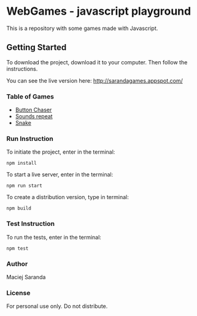 # WebGames - javascript playground
This is a repository with some games made with Javascript.

## Getting Started
To download the project, download it to your computer. Then follow the instructions.

You can see the live version here: http://sarandagames.appspot.com/

### Table of Games
- [Button Chaser](https://github.com/Bezifabr/WebGames/tree/master/public/games/ButtonChaser)
- [Sounds repeat](https://github.com/Bezifabr/WebGames/tree/master/public/games/SoundsRepeat)
- [Snake](https://github.com/Bezifabr/WebGames/tree/master/public/games/Snake)


### Run Instruction
To initiate the project, enter in the terminal:

```
npm install
```

To start a live server, enter in the terminal:

```
npm run start
```

To create a distribution version, type in terminal:

```
npm build
```

### Test Instruction
To run the tests, enter in the terminal:

```
npm test
```

### Author
Maciej Saranda

### License
For personal use only. Do not distribute.
